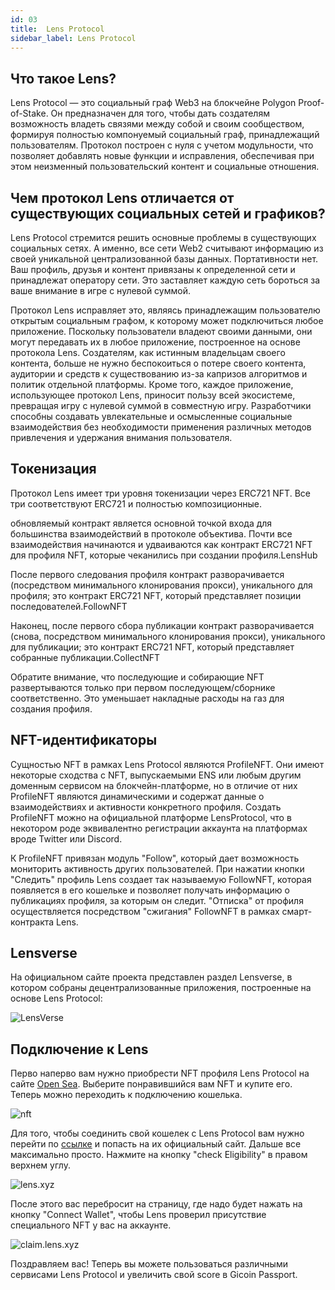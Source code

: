 ```yaml
---
id: 03
title:  Lens Protocol
sidebar_label: Lens Protocol
---
```


## Что такое Lens?

Lens Protocol — это социальный граф Web3 на блокчейне Polygon Proof-of-Stake. Он предназначен для того, чтобы дать создателям возможность владеть связями между собой и своим сообществом, формируя полностью компонуемый социальный граф, принадлежащий пользователям. Протокол построен с нуля с учетом модульности, что позволяет добавлять новые функции и исправления, обеспечивая при этом неизменный пользовательский контент и социальные отношения.

## Чем протокол Lens отличается от существующих социальных сетей и графиков?

Lens Protocol стремится решить основные проблемы в существующих социальных сетях. А именно, все сети Web2 считывают информацию из своей уникальной централизованной базы данных. Портативности нет. Ваш профиль, друзья и контент привязаны к определенной сети и принадлежат оператору сети. Это заставляет каждую сеть бороться за ваше внимание в игре с нулевой суммой.

Протокол Lens исправляет это, являясь принадлежащим пользователю открытым социальным графом, к которому может подключиться любое приложение. Поскольку пользователи владеют своими данными, они могут передавать их в любое приложение, построенное на основе протокола Lens. Создателям, как истинным владельцам своего контента, больше не нужно беспокоиться о потере своего контента, аудитории и средств к существованию из-за капризов алгоритмов и политик отдельной платформы. Кроме того, каждое приложение, использующее протокол Lens, приносит пользу всей экосистеме, превращая игру с нулевой суммой в совместную игру. Разработчики способны создавать увлекательные и осмысленные социальные взаимодействия без необходимости применения различных методов привлечения и удержания внимания пользователя.


## Токенизация

Протокол Lens имеет три уровня токенизации через ERC721 NFT. Все три соответствуют ERC721 и полностью композиционные.

обновляемый контракт является основной точкой входа для большинства взаимодействий в протоколе объектива. Почти все взаимодействия начинаются и удваиваются как контракт ERC721 NFT для профиля NFT, которые чеканились при создании профиля.LensHub

После первого следования профиля контракт разворачивается (посредством минимального клонирования прокси), уникального для профиля; это контракт ERC721 NFT, который представляет позиции последователей.FollowNFT

Наконец, после первого сбора публикации контракт разворачивается (снова, посредством минимального клонирования прокси), уникального для публикации; это контракт ERC721 NFT, который представляет собранные публикации.CollectNFT

Обратите внимание, что последующие и собирающие NFT развертываются только при первом последующем/сборнике соответственно. Это уменьшает накладные расходы на газ для создания профиля.

## NFT-идентификаторы

Сущностью NFT в рамках Lens Protocol являются ProfileNFT. Они имеют некоторые сходства с NFT, выпускаемыми ENS или любым другим доменным сервисом на блокчейн-платформе, но в отличие от них ProfileNFT являются динамическими и содержат данные о взаимодействиях и активности конкретного профиля. Создать ProfileNFT можно на официальной платформе LensProtocol, что в некотором роде эквивалентно регистрации аккаунта на платформах вроде Twitter или Discord.

К ProfileNFT привязан модуль "Follow", который дает возможность мониторить активность других пользователей. При нажатии кнопки "Следить" профиль Lens создает так называемую FollowNFT, которая появляется в его кошельке и позволяет получать информацию о публикациях профиля, за которым он следит. "Отписка" от профиля осуществляется посредством "сжигания" FollowNFT в рамках смарт-контракта Lens.

## Lensverse

На официальном сайте проекта представлен раздел Lensverse, в котором собраны децентрализованные приложения, построенные на основе Lens Protocol:

![LensVerse](https://i.imgur.com/mYrspcD.png)

## Подключение к Lens

Перво наперво вам нужно приобрести NFT профиля Lens Protocol на сайте [Open Sea](https://opensea.io/). Выберите понравившийся вам NFT и купите его. Теперь можно переходить к подключению кошелька.

![nft](https://i.imgur.com/mIuaRah.jpg)

Для того, чтобы соединить свой кошелек с Lens Protocol вам нужно перейти по [ссылке](https://www.lens.xyz/) и попасть на их официальный сайт. Дальше все максимально просто. Нажмите на кнопку "check Eligibility" в правом верхнем углу.

![lens.xyz](https://i.imgur.com/jAd1K0N.png)

После этого вас перебросит на страницу, где надо будет нажать на кнопку "Connect Wallet", чтобы Lens проверил присутствие специального NFT у вас на аккаунте.

![claim.lens.xyz](https://i.imgur.com/sLZgMdp.png)

Поздравляем вас! Теперь вы можете пользоваться различными сервисами Lens Protocol и увеличить свой score в Gicoin Passport. 